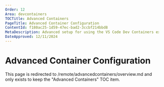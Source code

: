 ```yaml
---
Order: 12
Area: devcontainers
TOCTitle: Advanced Containers
PageTitle: Advanced Container Configuration
ContentId: f180ac25-1d59-47ec-bad2-3ccbf214bbd8
MetaDescription: Advanced setup for using the VS Code Dev Containers extension
DateApproved: 12/11/2024
---
```

# Advanced Container Configuration

This page is redirected to /remote/advancedcontainers/overview.md and only exists to keep the "Advanced Containers" TOC item.
